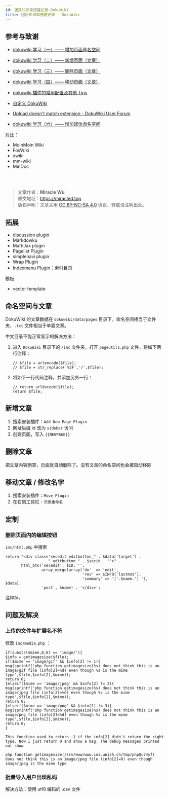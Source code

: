 ```yaml
---
id: 团队知识库搭建记录-DokuWiki
title: 团队知识库搭建记录 - DokuWiki
---
```


## 参考与致谢

- [dokuwiki 学习（一）—— 增加页面命名空间](https://blog.csdn.net/wszll_Alex/article/details/80246721)
- [dokuwiki 学习（二）—— 新增页面（文章）](https://blog.csdn.net/wszll_Alex/article/details/80246836)
- [dokuwiki 学习（三）—— 删除页面（文章）](https://blog.csdn.net/wszll_Alex/article/details/80252098)
- [dokuwiki 学习（四）—— 移动页面（文章）](https://blog.csdn.net/wszll_Alex/article/details/80252132)
- [dokuwiki 插件的常用配置及其他 Tips](https://leekwen.blog.csdn.net/article/details/54907445?utm_medium=distribute.pc_relevant_t0.none-task-blog-BlogCommendFromMachineLearnPai2-1.control&depth_1-utm_source=distribute.pc_relevant_t0.none-task-blog-BlogCommendFromMachineLearnPai2-1.control)
- [自定义 DokuWiki](https://wiki.gimo.me/wiki/customize)
- [Upload doesn't match extension - DokuWiki User Forum](https://forum.dokuwiki.org/d/1297-upload-doesn-t-match-extension/3)

- [dokuwiki 学习（六）—— 增加媒体命名空间](https://blog.csdn.net/wszll_Alex/article/details/80252201)

对比：

- MoinMoin Wiki
- FosWiki
- xwiki
- mm-wiki
- MinDoc

<br />

<br />

> 文章作者：**Miracle Wu**  
>原文地址：<https://miracled.top>    
> 版权声明：文章采用 [CC BY-NC-SA 4.0](https://creativecommons.org/licenses/by/4.0/deed.zh) 协议，转载请注明出处。

## 拓展

- discussion plugin
- Markdowku
- MathJax plugin
- Pagelist Plugin
- simplenavi plugin
- Wrap Plugin
- Indexmenu Plugin：索引目录

模板

- vector template

## 命名空间与文章

DokuWiki 的文章数据在 `dokuwiki/data/pages` 目录下。命名空间相当于文件夹，`.txt` 文件相当于单篇文章。

中文目录不能正常显示的解决方法：

1. 进入 `DokuWiki` 目录下的 `/inc` 文件夹，打开 `pageutils.php` 文件，将如下两行注释：

   ```
   // $file = urlencode($file);
   // $file = str_replace('%2F','/',$file);
   ```

2. 将如下一行代码注释，并添加另外一行：

   ```
   // return urldecode($file);
   return $file;
   ```

## 新增文章

1. 搜索安装插件：`Add New Page Plugin`
2. 网址后缀 id 改为 `sidebar` 访问
3. 创建页面，写入 `{{NEWPAGE}}`

## 删除文章

把文章内容删空，页面就自动删除了。没有文章的命名空间也会被自动移除

## 移动文章 / 修改名字

1. 搜索安装插件：`Move Plugin`
2. 在右侧工具栏 - `页面重命名`

## 定制

### 删除页面内的编辑按钮

`inc/html.php` 中搜索

```
return "<div class='secedit editbutton_" . $data['target'] .
                   " editbutton_" . $secid . "'>" .
       html_btn('secedit', $ID, '',
                array_merge(array('do'  => 'edit',
                                  'rev' => $INFO['lastmod'],
                                  'summary' => '['.$name.'] '), $data),
                'post', $name) . '</div>';
```

注释掉。

## 问题及解决

### 上传的文件与扩展名不符

修改 `inc/media.php` ：

```
if(substr($mime,0,6) == 'image/'){
$info = getimagesize($file);
if($mime == 'image/gif' && $info[2] != 1){
msg(sprintf('php function getimagesize(%s) does not think this is an image/gif file (info[2]=%d) even though %s is the mime type',$file,$info[2],$mime));
return 0;
}elseif($mime == 'image/jpeg' && $info[2] != 2){
msg(sprintf('php function getimagesize(%s) does not think this is an image/jpeg file (info[2]=%d) even though %s is the mime type',$file,$info[2],$mime));
return 0;
}elseif($mime == 'image/png' && $info[2] != 3){
msg(sprintf('php function getimagesize(%s) does not think this is an image/png file (info[2]=%d) even though %s is the mime type',$file,$info[2],$mime));
return 0;
}

This function used to return -1 if the info[2] didn't return the right type. Now I just return 0 and show a msg. The debug messages printed out show

php function getimagesize(/srv/www/www.ini.unizh.ch/tmp/phpQu74yf) does not think this is an image/jpeg file (info[2]=0) even though image/jpeg is the mime type
```

### 批量导入用户出现乱码

解决方法：使用 utf8 编码的 .csv 文件
